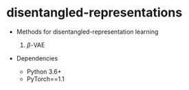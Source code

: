 # disentangled-representations

- Methods for disentangled-representation learning
  1. $\beta$-VAE 

- Dependencies
  - Python 3.6+
  - PyTorch==1.1
